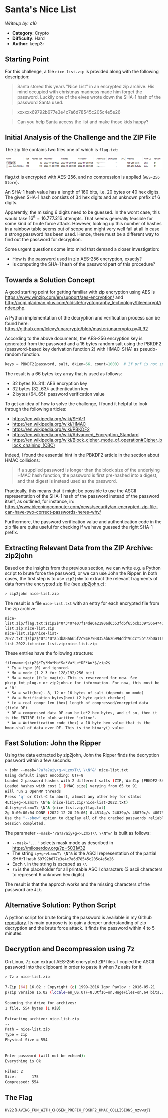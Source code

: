 # Santa's Nice List

*Writeup by: c16*

  * **Category**: Crypto
  * **Difficulty**: Hard
  * **Author**: keep3r


## Starting Point
For this challenge, a file `nice-list.zip` is provided along with the following description:

> Santa stored this years "Nice List" in an encrypted zip archive. His mind occupied with christmas madness made him forget the password. Luckily one of the elves wrote down the SHA-1 hash of the password Santa used.

> xxxxxx69792b677e3e4c7a6d78545c205c4e5e26

> Can you help Santa access the list and make those kids happy?


## Initial Analysis of the Challenge and the ZIP File

The zip file contains two files one of which is `flag.txt`:

![zip content](images/zip_content.png)

flag.txt is encrypted with AES-256, and no compression is applied (`AES-256 Store`).

An SHA-1 hash value has a length of 160 bits, i.e. 20 bytes or 40 hex digits.
The given SHA-1 hash consists of 34 hex digits and an unknown prefix of 6 digits.

Apparently, the missing 6 digits need to be guessed. In the worst case, this would take $16^6 = 16.777.216$ attempts.
That seems generally feasible for some kind of brute force attack.
However, looking up this number of hashes in a rainbow table seems out of scope and might very well fail at all in case a strong password has been used.
Hence, there must be a different way to find out the password for decryption.

Some urgent questions come into mind that demand a closer investigation:

* How is the password used in zip AES-256 encryption, exactly?
* Is computing the SHA-1 hash of the password part of this procedure?


## Towards a Solution Concept

A good starting point for getting familiar with zip encryption using AES is https://www.winzip.com/en/support/aes-encryption/ and 
http://ccgi.gladman.plus.com/oldsite/cryptography_technology/fileencrypt/index.php.

A Python implementation of the decryption and verification process can be found here:
https://github.com/lclevy/unarcrypto/blob/master/unarcrypto.py#L92

According to the above documents, the AES-256 encryption key is generated from the password and a 16 bytes random salt using the PBKDF2 (password-based key derivation function 2) with HMAC-SHA1 as pseudo-random function.

```Python
keys = PBKDF2(password, salt, dkLen=66, count=1000)  # If prf is not specified, HMAC-SHA1 is used.
```

The result is a 66 bytes key array that is used as follows:
* 32 bytes (0..31): AES encryption key
* 32 bytes (32..63): authentication key
*  2 bytes (64..65): password verification value

To get an idea of how to solve the challenge, I found it helpful to look through the following articles:
* https://en.wikipedia.org/wiki/SHA-1
* https://en.wikipedia.org/wiki/HMAC
* https://en.wikipedia.org/wiki/PBKDF2
* https://en.wikipedia.org/wiki/Advanced_Encryption_Standard
* https://en.wikipedia.org/wiki/Block_cipher_mode_of_operation#Cipher_block_chaining_(CBC)

Indeed, I found the essential hint in the PBKDF2 article in the section about HMAC collisions:

> If a supplied password is longer than the block size of the underlying HMAC hash function, the password is first pre-hashed into a digest, and that digest is instead used as the password.

Practically, this means that it might be possible to use the ASCII representation of the SHA-1 hash of the password instead of the password itself, as outlined, for instance, in:
https://www.bleepingcomputer.com/news/security/an-encrypted-zip-file-can-have-two-correct-passwords-heres-why/

Furthermore, the password verification value and authentication code in the zip file are quite useful for checking if we have guessed the right SHA-1 prefix.


## Extracting Relevant Data from the ZIP Archive: zip2john

Based on the insights from the previous section, we can write e.g. a Python script to brute force the password, or we can use John the Ripper.
In both cases, the first step is to use `zip2john` to extract the relevant fragments of data from the encrypted zip file (see [zip2john.c](https://github.com/openwall/john/blob/bleeding-jumbo/src/zip2john.c)):

```bash
> zip2john nice-list.zip
```
The result is a file `nice-list.txt` with an entry for each encrypted file from the zip archive:

```
nice-list.zip/flag.txt:$zip2$*0*3*0*e07f14de6a21906d6353fd5f65bcb339*5664*41*e6f2437b18cd6bf346bab9beaa3051feba189a66c8d12b33e6d643c52d7362c9bb674d8626c119cb73146299db399b2f64e3edcfdaab8bc290fcfb9bcaccef695d*40663473539204e3cefd*$/zip2$:flag.txt:nice-list.zip:nice-list.zip
nice-list.zip/nice-list-2022.txt:$zip2$*0*3*0*a53ba8a665f2c94e798835ab626994dd*96cc*5b*72b0a11e9ef17568256695cf580c54400f41cfe0055f1b0800ff91374216313ff9b6dc2c9b1309f9765e3873122d8e422e2d9ecd2c7aa6cbf66105ce837a0fe46c18dc6ccc0cb25f59233c9223d699f43bc2e69c5117b307f813fc*6308b50240b2b882b61e*$/zip2$:nice-list-2022.txt:nice-list.zip:nice-list.zip
```

These entries have the following structure:

```
filename:$zip2$*Ty*Mo*Ma*Sa*Va*Le*DF*Au*$/zip2$
 * Ty = type (0) and ignored.
 * Mo = mode (1 2 3 for 128/192/256 bit)
 * Ma = magic (file magic). This is reservered for now. See pkzip_fmt_plug.c or zip2john.c for information. For now, this must be a '0'
 * Sa = salt(hex). 8, 12 or 16 bytes of salt (depends on mode)
 * Va = Verification bytes(hex) (2 byte quick checker)
 * Le = real compr len (hex) length of compressed/encrypted data (field DF)
 * DF = compressed data DF can be Le*2 hex bytes, and if so, then it is the ENTIRE file blob written 'inline'.
 * Au = Authentication code (hex) a 10 byte hex value that is the hmac-sha1 of data over DF. This is the binary() value
```


## Fast Solution: John the Ripper

Using the data extracted by zip2john, John the Ripper finds the decryption password within a few seconds:

```bash
> john --mask='?a?a?aiy+g~>LzmxT\\ \\N^&' nice-list.txt
Using default input encoding: UTF-8
Loaded 2 password hashes with 2 different salts (ZIP, WinZip [PBKDF2-SHA1 256/256 AVX2 8x])
Loaded hashes with cost 1 (HMAC size) varying from 65 to 91
Will run 2 OpenMP threads
Press 'q' or Ctrl-C to abort, almost any other key for status
4Ltiy+g~>LzmxT\ \N^& (nice-list.zip/nice-list-2022.txt)     
4Ltiy+g~>LzmxT\ \N^& (nice-list.zip/flag.txt)     
2g 0:00:00:04 DONE (2022-12-20 20:06) 0.4514g/s 24039p/s 48079c/s 48079C/s ]wtiy+g~>LzmxT\ \N^&..aQtiy+g~>LzmxT\ \N^&
Use the "--show" option to display all of the cracked passwords reliably
Session completed.
```

The parameter `--mask='?a?a?aiy+g~>LzmxT\\ \\N^&'` is built as follows:
* `--mask='...'` selects mask mode as described in https://miloserdov.org/?p=5031#32
* The string `iy+g~>LzmxT\ \N^&` is the ASCII representation of the partial SHA-1 hash `69792b677e3e4c7a6d78545c205c4e5e26`
* Each `\` in the string is escaped as `\\`
* `?a` is the placeholder for all printable ASCII characters (3 ascii characters to represent 6 unknown hex digits)

The result is that the approch works and the missing characters of the password are `4Lt`.


## Alternative Solution: Python Script

A python script for brute forcing the password is available in my Github [repository](https://github.com/esikora/HV2022/tree/main/HV22.18/src/).
Its main purpose is to gain a deeper understanding of zip decryption and the brute force attack. It finds the password within 4 to 5 minutes.


## Decryption and Decompression using 7z

On Linux, 7z can extract AES-256 encrypted ZIP files. I copied the ASCII password into the clipboard in order to paste it when 7z asks for it:

```bash
> 7z x nice-list.zip

7-Zip [64] 16.02 : Copyright (c) 1999-2016 Igor Pavlov : 2016-05-21
p7zip Version 16.02 (locale=en_US.UTF-8,Utf16=on,HugeFiles=on,64 bits,2 CPUs Intel(R) Core(TM) i5-6600 CPU @ 3.30GHz (506E3),ASM,AES-NI)

Scanning the drive for archives:
1 file, 554 bytes (1 KiB)

Extracting archive: nice-list.zip
--
Path = nice-list.zip
Type = zip
Physical Size = 554

    
Enter password (will not be echoed):
Everything is Ok

Files: 2
Size:       175
Compressed: 554
```


## The Flag

`HV22{HAVING_FUN_WITH_CHOSEN_PREFIX_PBKDF2_HMAC_COLLISIONS_nzvwuj}`